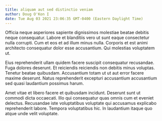 ```yaml
---
title: aliquam aut sed distinctio veniam
author: Doug O'Kon I
date: Tue Aug 03 2021 23:06:35 GMT-0400 (Eastern Daylight Time)
---
```

Officia neque asperiores sapiente dignissimos molestiae beatae debitis neque consequatur. Labore et blanditiis vero ut sunt eaque consectetur nulla corrupti. Cum et eos et ad illum minus nulla. Corporis et est animi architecto consequatur dolor esse accusantium. Qui molestias voluptatem ut.

 Eius reprehenderit ullam quidem facere suscipit consequatur recusandae. Fuga dolores deserunt. Et reiciendis reiciendis non debitis minus voluptas. Tenetur beatae quibusdam. Accusantium totam ut ut aut error facere maxime deserunt. Natus reprehenderit excepturi accusantium accusantium sed quasi laudantium possimus harum.

 Amet vitae et libero facere et quibusdam incidunt. Deserunt sunt ut commodi dicta occaecati. Illo qui consequatur quas omnis cum et eveniet delectus. Recusandae iste voluptatibus voluptate qui accusamus explicabo reprehenderit labore. Tempora voluptatibus hic. In laudantium itaque quo atque unde velit voluptate.
